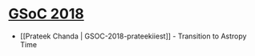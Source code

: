 # [GSoC 2018](https://summerofcode.withgoogle.com)

* [[Prateek Chanda | GSOC-2018-prateekiiest]] - Transition to Astropy Time
